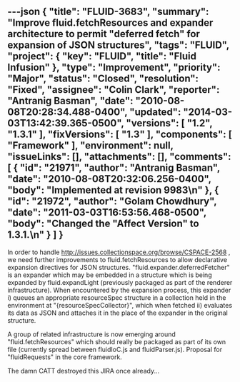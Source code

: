 ---json
{
  "title": "FLUID-3683",
  "summary": "Improve fluid.fetchResources and expander architecture to permit \"deferred fetch\" for expansion of JSON structures",
  "tags": "FLUID",
  "project": {
    "key": "FLUID",
    "title": "Fluid Infusion"
  },
  "type": "Improvement",
  "priority": "Major",
  "status": "Closed",
  "resolution": "Fixed",
  "assignee": "Colin Clark",
  "reporter": "Antranig Basman",
  "date": "2010-08-08T20:28:34.488-0400",
  "updated": "2014-03-03T13:42:39.365-0500",
  "versions": [
    "1.2",
    "1.3.1"
  ],
  "fixVersions": [
    "1.3"
  ],
  "components": [
    "Framework"
  ],
  "environment": null,
  "issueLinks": [],
  "attachments": [],
  "comments": [
    {
      "id": "21971",
      "author": "Antranig Basman",
      "date": "2010-08-08T20:32:06.256-0400",
      "body": "Implemented at revision 9983\n"
    },
    {
      "id": "21972",
      "author": "Golam Chowdhury",
      "date": "2011-03-03T16:53:56.468-0500",
      "body": "Changed the \"Affect Version\" to 1.3.1.\n"
    }
  ]
}
---
In order to handle <http://issues.collectionspace.org/browse/CSPACE-2568> , we need further improvements to fluid.fetchResources to allow declarative expansion directives for JSON structures. "fluid.expander.deferredFetcher" is an expander which may be embedded in a structure which is being expanded by fluid.expandLight (previously packaged as part of the renderer infrastructure). When encountered by the expansion process, this expander i) queues an appropriate resourceSpec structure in a collection held in the environment at "{resourceSpecCollector}", which when fetched ii) evaluates its data as JSON and attaches it in the place of the expander in the original structure.

A group of related infrastructure is now emerging around "fluid.fetchResources" which should really be packaged as part of its own file (currently spread between fluidIoC.js and fluidParser.js). Proposal for "fluidRequests" in the core framework.

The damn CATT destroyed this JIRA once already...

        